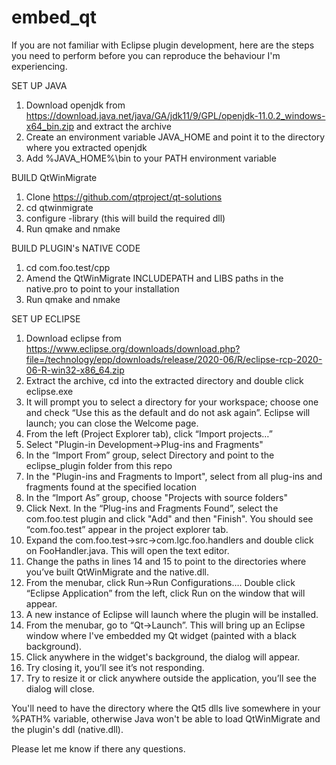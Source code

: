 # embed_qt

If you are not familiar with Eclipse plugin development, here are the steps you need to perform before you can reproduce the behaviour I'm experiencing.

SET UP JAVA
1. Download openjdk from
https://download.java.net/java/GA/jdk11/9/GPL/openjdk-11.0.2_windows-x64_bin.zip and extract the archive
2. Create an environment variable JAVA_HOME and point it to the directory
where you extracted openjdk
3. Add %JAVA_HOME%\bin to your PATH environment variable

BUILD QtWinMigrate
1. Clone https://github.com/qtproject/qt-solutions
2. cd qtwinmigrate
3. configure -library (this will build the required dll)
4. Run qmake and nmake

BUILD PLUGIN's NATIVE CODE
1. cd com.foo.test/cpp
2. Amend the QtWinMigrate INCLUDEPATH and LIBS paths in the native.pro to point to your installation
3. Run qmake and nmake

SET UP ECLIPSE
1. Download eclipse from https://www.eclipse.org/downloads/download.php?file=/technology/epp/downloads/release/2020-06/R/eclipse-rcp-2020-06-R-win32-x86_64.zip
2. Extract the archive, cd into the extracted directory and double click eclipse.exe
3. It will prompt you to select a directory for your workspace; choose one and check “Use this as the default and do not ask again”. Eclipse will launch; you can close the Welcome page.
4. From the left (Project Explorer tab), click “Import projects…”
5. Select "Plugin-in Development->Plug-ins and Fragments"
6. In the “Import From” group, select Directory and point to the eclipse_plugin folder from this repo
7. In the "Plugin-ins and Fragments to Import", select from all plug-ins and fragments found at the specified location
8. In the “Import As” group, choose "Projects with source folders"
9. Click Next. In the “Plug-ins and Fragments Found”, select the com.foo.test plugin and click "Add" and then "Finish". You should see “com.foo.test” appear in the project explorer tab.
10. Expand the com.foo.test->src->com.lgc.foo.handlers and double click
on FooHandler.java. This will open the text editor.
11. Change the paths in lines 14 and 15 to point to the directories where you’ve built QtWinMigrate and the native.dll.
12. From the menubar, click Run->Run Configurations…. Double click “Eclipse Application” from the left, click Run on the window that will appear.
13. A new instance of Eclipse will launch where the plugin will be installed.
14. From the menubar, go to “Qt->Launch”. This will bring
up an Eclipse window where I've embedded my Qt widget (painted with a black
background).
15. Click anywhere in the widget's background, the dialog will appear.
16. Try closing it, you’ll see it’s not responding.
17. Try to resize it or click anywhere outside the application, you’ll see the
dialog will close.

You'll need to have the directory where the Qt5 dlls live somewhere in your
%PATH% variable, otherwise Java won't be able to load QtWinMigrate and the
plugin's ddl (native.dll).

Please let me know if there any questions.
